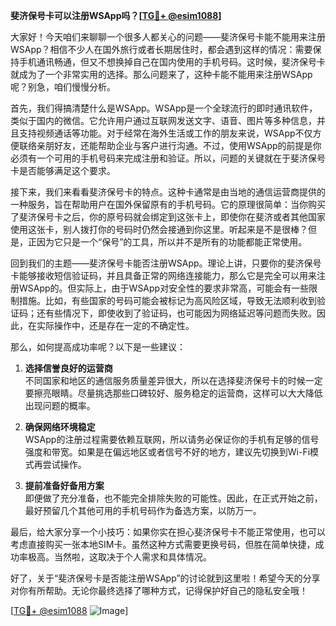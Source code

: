 **斐济保号卡可以注册WSApp吗？[[TG💪+ @esim1088](https://t.me/s/esim1088)]**

大家好！今天咱们来聊聊一个很多人都关心的问题——斐济保号卡能不能用来注册WSApp？相信不少人在国外旅行或者长期居住时，都会遇到这样的情况：需要保持手机通讯畅通，但又不想换掉自己在国内使用的手机号码。这时候，斐济保号卡就成为了一个非常实用的选择。那么问题来了，这种卡能不能用来注册WSApp呢？别急，咱们慢慢分析。

首先，我们得搞清楚什么是WSApp。WSApp是一个全球流行的即时通讯软件，类似于国内的微信。它允许用户通过互联网发送文字、语音、图片等多种信息，并且支持视频通话等功能。对于经常在海外生活或工作的朋友来说，WSApp不仅方便联络亲朋好友，还能帮助企业与客户进行沟通。不过，使用WSApp的前提是你必须有一个可用的手机号码来完成注册和验证。所以，问题的关键就在于斐济保号卡是否能够满足这个要求。

接下来，我们来看看斐济保号卡的特点。这种卡通常是由当地的通信运营商提供的一种服务，旨在帮助用户在国外保留原有的手机号码。它的原理很简单：当你购买了斐济保号卡之后，你的原号码就会绑定到这张卡上，即使你在斐济或者其他国家使用这张卡，别人拨打你的号码时仍然会接通到你这里。听起来是不是很棒？但是，正因为它只是一个“保号”的工具，所以并不是所有的功能都能正常使用。

回到我们的主题——斐济保号卡能否注册WSApp。理论上讲，只要你的斐济保号卡能够接收短信验证码，并且具备正常的网络连接能力，那么它是完全可以用来注册WSApp的。但实际上，由于WSApp对安全性的要求非常高，可能会有一些限制措施。比如，有些国家的号码可能会被标记为高风险区域，导致无法顺利收到验证码；还有些情况下，即使收到了验证码，也可能因为网络延迟等问题而失败。因此，在实际操作中，还是存在一定的不确定性。

那么，如何提高成功率呢？以下是一些建议：

1. **选择信誉良好的运营商**  
   不同国家和地区的通信服务质量差异很大，所以在选择斐济保号卡的时候一定要擦亮眼睛。尽量挑选那些口碑较好、服务稳定的运营商，这样可以大大降低出现问题的概率。

2. **确保网络环境稳定**  
   WSApp的注册过程需要依赖互联网，所以请务必保证你的手机有足够的信号强度和带宽。如果是在偏远地区或者信号不好的地方，建议先切换到Wi-Fi模式再尝试操作。

3. **提前准备好备用方案**  
   即便做了充分准备，也不能完全排除失败的可能性。因此，在正式开始之前，最好预留几个其他可用的手机号码作为备选方案，以防万一。

最后，给大家分享一个小技巧：如果你实在担心斐济保号卡不能正常使用，也可以考虑直接购买一张本地SIM卡。虽然这种方式需要更换号码，但胜在简单快捷，成功率极高。当然啦，这取决于个人需求和具体情况。

好了，关于“斐济保号卡是否能注册WSApp”的讨论就到这里啦！希望今天的分享对你有所帮助。无论你最终选择了哪种方式，记得保护好自己的隐私安全哦！

[[TG💪+ @esim1088](https://t.me/s/esim1088) ![Image](https://i.postimg.cc/4NQfJmqS/Snipaste-2025-05-13-00-14-12.png)]
